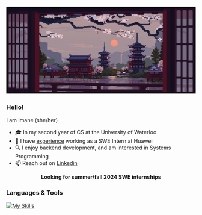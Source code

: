 
![](https://github.com/EnamiYa/EnamiYa/blob/main/japanese%20temple.gif)

### Hello!
I am Imane (she/her)
* 🎓 In my second year of CS at the University of Waterloo
* 💼 I have <a href="https://github.com/EnamiYa/Resume/blob/main/resume">experience</a> working as a SWE Intern at Huawei
* 🔍 I enjoy backend development, and am interested in Systems Programming
* 📫 Reach out on <a href="https://www.linkedin.com/in/iyacoubi/" >Linkedin</a>
  
<p align="center">
  <strong>
     Looking for summer/fall 2024 SWE internships
  </strong>
</p>

### Languages & Tools
[![My Skills](https://skills.thijs.gg/icons?i=cpp,c,nodejs,js,py,html,css,git)](https://skills.thijs.gg)

 <!-- * 🔭 I’m currently working on a personal website (coming up soon).

<!-- RESOURCES
 <img src="https://github-readme-stats.vercel.app/api/top-langs?username=enamiya&layout=compact"/>	
 
<img src="https://media2.giphy.com/media/QssGEmpkyEOhBCb7e1/giphy.gif?cid=ecf05e47a0n3gi1bfqntqmob8g9aid1oyj2wr3ds3mg700bl&rid=giphy.gif" width ="25" />

<img src="https://user-images.githubusercontent.com/73097560/115834477-dbab4500-a447-11eb-908a-139a6edaec5c.gif" /> -->
         
          

    


